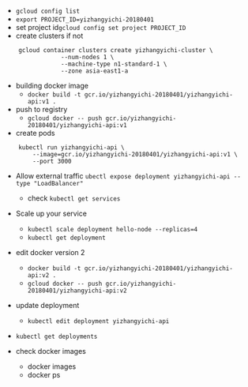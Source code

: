 - `gcloud config list`
- `export PROJECT_ID=yizhangyichi-20180401`
- set project id`gcloud config set project PROJECT_ID`
- create clusters if not

```
	gcloud container clusters create yizhangyichi-cluster \
				--num-nodes 1 \
				--machine-type n1-standard-1 \
				--zone asia-east1-a
```

- building docker image 
    + `docker build -t gcr.io/yizhangyichi-20180401/yizhangyichi-api:v1 .`
- push to registry 
    + `gcloud docker -- push gcr.io/yizhangyichi-20180401/yizhangyichi-api:v1`
- create pods

```
	kubectl run yizhangyichi-api \
		--image=gcr.io/yizhangyichi-20180401/yizhangyichi-api:v1 \
		--port 3000
```

- Allow external traffic `ubectl expose deployment yizhangyichi-api --type "LoadBalancer"` 
    + check `kubectl get services`
- Scale up your service 
    + `kubectl scale deployment hello-node --replicas=4` 
    + `kubectl get deployment`

- edit docker version 2 
    + `docker build -t gcr.io/yizhangyichi-20180401/yizhangyichi-api:v2 .` 
    + `gcloud docker -- push gcr.io/yizhangyichi-20180401/yizhangyichi-api:v2`
- update deployment 
    + `kubectl edit deployment yizhangyichi-api`
- `kubectl get deployments`
- check docker images
    + docker images
    + docker ps
